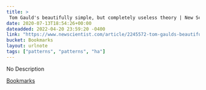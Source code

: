```yaml
---
title: > 
 Tom Gauld's beautifully simple, but completely useless theory | New Scientist
date: 2020-07-13T18:54:26+00:00
dateadded: 2022-04-20 23:59:20 -0400
link: "https://www.newscientist.com/article/2245572-tom-gaulds-beautifully-simple-but-completely-useless-theory/"
bucket: Bookmarks
layout: urlnote
tags: ["patterns", "patterns", "ha"]
--- 
```

No Description
 <!-- end excerpt --> 
<div class='bucket'><a class='internal-link' href='/buckets/bookmarks'>Bookmarks</a></div> 
